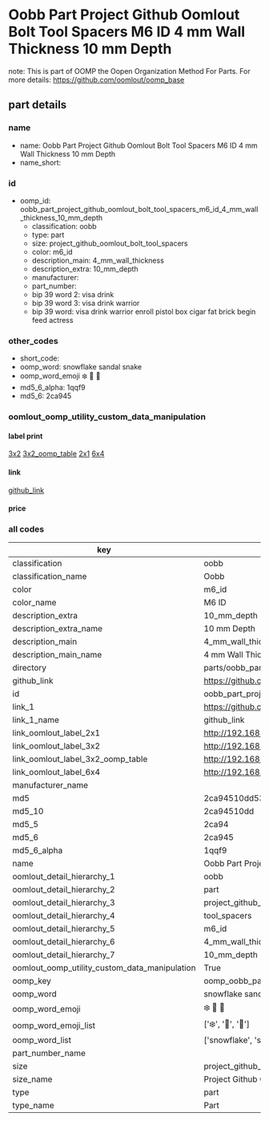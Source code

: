 # Oobb Part Project Github Oomlout Bolt Tool Spacers M6 ID 4 mm Wall Thickness 10 mm Depth  

note: This is part of OOMP the Oopen Organization Method For Parts. For more details: https://github.com/oomlout/oomp_base

##  part details





### name
* name: Oobb Part Project Github Oomlout Bolt Tool Spacers M6 ID 4 mm Wall Thickness 10 mm Depth
* name_short: 
### id
* oomp_id: oobb_part_project_github_oomlout_bolt_tool_spacers_m6_id_4_mm_wall_thickness_10_mm_depth
  * classification: oobb
  * type: part
  * size: project_github_oomlout_bolt_tool_spacers
  * color: m6_id
  * description_main: 4_mm_wall_thickness
  * description_extra: 10_mm_depth
  * manufacturer: 
  * part_number: 
  * bip 39 word 2: visa drink
  * bip 39 word 3: visa drink warrior
  * bip 39 word: visa drink warrior enroll pistol box cigar fat brick begin feed actress

### other_codes
* short_code: 
* oomp_word: snowflake sandal snake
* oomp_word_emoji :snowflake: :sandal: :snake:
* md5_6_alpha: 1qqf9
* md5_6: 2ca945






### oomlout_oomp_utility_custom_data_manipulation
#### label print
[3x2](http://192.168.1.245:1112/?label=oomp%201qqf9)
[3x2_oomp_table](http://192.168.1.107:1112/?label=oomp%201qqf9)
[2x1](http://192.168.1.242:1112/?label=oomp%201qqf9)
[6x4](http://192.168.1.55:1112/?label=oomp%201qqf9)    

#### link

[github_link](https://github.com/oomlout/oomlout_oomp_part_src/tree/main/parts/oobb_part_project_github_oomlout_bolt_tool_spacers_m6_id_4_mm_wall_thickness_10_mm_depth)                              

#### price







### all codes 
| key | value |  
| --- | --- |  
| classification | oobb |  
| classification_name | Oobb |  
| color | m6_id |  
| color_name | M6 ID |  
| description_extra | 10_mm_depth |  
| description_extra_name | 10 mm Depth |  
| description_main | 4_mm_wall_thickness |  
| description_main_name | 4 mm Wall Thickness |  
| directory | parts/oobb_part_project_github_oomlout_bolt_tool_spacers_m6_id_4_mm_wall_thickness_10_mm_depth |  
| github_link | https://github.com/oomlout/oomlout_oomp_part_src/tree/main/parts/oobb_part_project_github_oomlout_bolt_tool_spacers_m6_id_4_mm_wall_thickness_10_mm_depth |  
| id | oobb_part_project_github_oomlout_bolt_tool_spacers_m6_id_4_mm_wall_thickness_10_mm_depth |  
| link_1 | https://github.com/oomlout/oomlout_oomp_part_src/tree/main/parts/oobb_part_project_github_oomlout_bolt_tool_spacers_m6_id_4_mm_wall_thickness_10_mm_depth |  
| link_1_name | github_link |  
| link_oomlout_label_2x1 | http://192.168.1.242:1112/?label=oomp%201qqf9 |  
| link_oomlout_label_3x2 | http://192.168.1.245:1112/?label=oomp%201qqf9 |  
| link_oomlout_label_3x2_oomp_table | http://192.168.1.107:1112/?label=oomp%201qqf9 |  
| link_oomlout_label_6x4 | http://192.168.1.55:1112/?label=oomp%201qqf9 |  
| manufacturer_name |  |  
| md5 | 2ca94510dd53651c6a52b4b3ee90c7a5 |  
| md5_10 | 2ca94510dd |  
| md5_5 | 2ca94 |  
| md5_6 | 2ca945 |  
| md5_6_alpha | 1qqf9 |  
| name | Oobb Part Project Github Oomlout Bolt Tool Spacers M6 ID 4 mm Wall Thickness 10 mm Depth |  
| oomlout_detail_hierarchy_1 | oobb |  
| oomlout_detail_hierarchy_2 | part |  
| oomlout_detail_hierarchy_3 | project_github_bolt |  
| oomlout_detail_hierarchy_4 | tool_spacers |  
| oomlout_detail_hierarchy_5 | m6_id |  
| oomlout_detail_hierarchy_6 | 4_mm_wall_thickness |  
| oomlout_detail_hierarchy_7 | 10_mm_depth |  
| oomlout_oomp_utility_custom_data_manipulation | True |  
| oomp_key | oomp_oobb_part_project_github_oomlout_bolt_tool_spacers_m6_id_4_mm_wall_thickness_10_mm_depth |  
| oomp_word | snowflake sandal snake |  
| oomp_word_emoji | :snowflake: :sandal: :snake: |  
| oomp_word_emoji_list | [':snowflake:', ':sandal:', ':snake:'] |  
| oomp_word_list | ['snowflake', 'sandal', 'snake'] |  
| part_number_name |  |  
| size | project_github_oomlout_bolt_tool_spacers |  
| size_name | Project Github Oomlout Bolt Tool Spacers |  
| type | part |  
| type_name | Part |  
